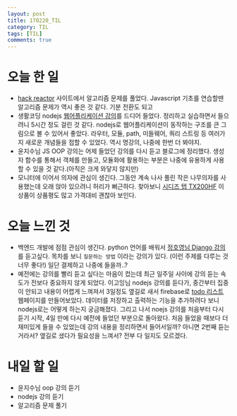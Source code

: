 ```yaml
---
layout: post
title: 170220_TIL
category: TIL
tags: [TIL]
comments: true
---
```

# 오늘 한 일
- [hack reactor](http://prep.hackreactor.com/) 사이트에서 알고리즘 문제를 풀었다. Javascript 기초를 연습할땐 알고리즘 문제가 역시 좋은 것 같다. 기분 전환도 되고
- 생활코딩 nodejs [웹어플리케이션 강의](https://opentutorials.org/course/2136/11950)를 드디어 들었다. 정리하고 실습하면서 들으려니 5시간 정도 걸린 것 같다. nodejs로 웹어플리케이션이 동작하는 구조를 큰 그림으로 볼 수 있어서 좋았다. 라우터, 모듈, path, 미들웨어, 쿼리 스트링 등 여러가지 새로운 개념들을 접할 수 있었다. 역시 명강의, 나중에 한번 더 봐야지.
- 윤지수님 JS OOP 강의는 어제 들었던 강의를 다시 듣고 블로그에 정리했다. 생성자 함수를 통해서 객체를 만들고, 모듈화에 활용하는 부분은 나중에 유용하게 사용할 수 있을 것 같다.(아직은 크게 와닿지 않지만)
- 모니터에 이어서 의자에 관심이 생긴다. 그동안 계속 나사 풀린 작은 나무의자를 사용했는데 오래 앉아 있으려니 허리가 뻐근하다. 찾아보니 [시디즈 탭 TX200HF](http://shopping.naver.com/detail/detail.nhn?nv_mid=9469724480&cat_id=50003683&frm=NVSHPRC&query=) 이 상품이 상품평도 많고 가격대비 괜찮아 보인다.

# 오늘 느낀 것
- 백엔드 개발에 점점 관심이 생긴다. python 언어를 배워서 [정호영님 Django 강의](https://www.inflearn.com/course/django-%ED%8C%8C%EC%9D%B4%EC%8D%AC-%EC%9E%A5%EA%B3%A0-%EA%B0%95%EC%A2%8C/) 를 듣고싶다. 목차를 보니 `질문하는 방법` 이라는 강의가 있다. (이런 주제를 다루는 것 너무 좋다!) 일단 결제하고 나중에 들을까..?
- 예전에는 강의를 빨리 듣고 싶다는 마음이 컸는데 최근 일주일 사이에 강의 듣는 속도가 전보다 중요하지 않게 되었다. 이고잉님 nodejs 강의를 듣다가, 중간부터 집중이 안되고 내용이 어렵게 느껴져서 3일정도 옆길로 새서 firebase로 [todo 리스트](https://simple-todolist.firebaseapp.com/) 웹페이지를 만들어보았다. 데이터를 저장하고 출력하는 기능을 추가하려다 보니 nodejs로는 어떻게 하는지 궁금해졌다. 그리고 나서 noejs 강의를 처음부터 다시 듣기 시작, 4일 만에 다시 예전에 들었던 부분으로 돌아왔다. 처음 들었을 때보다 더 재미있게 들을 수 있었는데 강의 내용을 정리하면서 들어서일까? 아니면 2번째 듣는 거라서? 옆길로 샜다가 필요성을 느껴서? 전부 다 일지도 모르겠다.

# 내일 할 일
- 윤지수님 oop 강의 듣기
- nodejs 강의 듣기
- 알고리즘 문제 풀기
